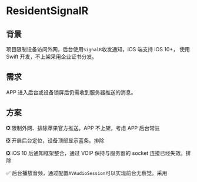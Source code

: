 # ResidentSignalR

## 背景

项目限制设备访问外网，后台使用`SignalR`收发通知，iOS 端支持 iOS 10+， 使用 Swift 开发，不上架采用企业证书分发。

## 需求

APP 进入后台或设备锁屏后仍需收到服务器推送的消息。

## 方案

❎ 限制外网、排除苹果官方推送。APP 不上架，考虑 APP 后台常驻

❎ 开启后台定位，设备顶部显示蓝条。排除

❎ iOS 10 后通知框架整合，通过 VOIP 保持与服务器的 socket 连接已经失效。排除

✅ 后台播放音频，通过配置`AVAudioSession`可以实现前台无察觉。采用